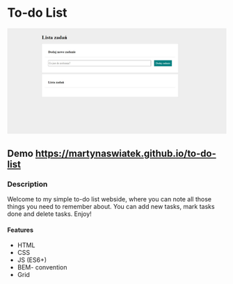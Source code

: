 # To-do List
![background](https://github.com/MartynaSwiatek/to-do-list/blob/main/images/background.jpg?raw=true)

 ## Demo https://martynaswiatek.github.io/to-do-list
 
 ### Description
Welcome to my simple to-do list webside, where you can note all those things you need to remember about. You can add new tasks, mark tasks done and delete tasks.
Enjoy!
#### Features
- HTML
- CSS
- JS (ES6+)
- BEM- convention
- Grid
